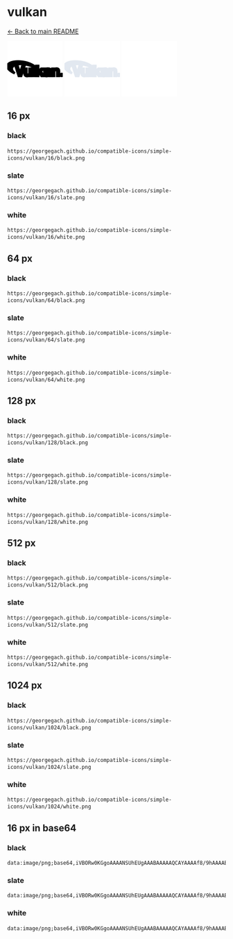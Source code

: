 # vulkan

[← Back to main README](../../README.md)


<img src="./128/black.png" width="128" alt="vulkan black icon" />
<img src="./128/slate.png" width="128" alt="vulkan slate icon" />
<img src="./128/white.png" width="128" alt="vulkan white icon" />

## 16 px

### black
```
https://georgegach.github.io/compatible-icons/simple-icons/vulkan/16/black.png
```

### slate
```
https://georgegach.github.io/compatible-icons/simple-icons/vulkan/16/slate.png
```

### white
```
https://georgegach.github.io/compatible-icons/simple-icons/vulkan/16/white.png
```

## 64 px

### black
```
https://georgegach.github.io/compatible-icons/simple-icons/vulkan/64/black.png
```

### slate
```
https://georgegach.github.io/compatible-icons/simple-icons/vulkan/64/slate.png
```

### white
```
https://georgegach.github.io/compatible-icons/simple-icons/vulkan/64/white.png
```

## 128 px

### black
```
https://georgegach.github.io/compatible-icons/simple-icons/vulkan/128/black.png
```

### slate
```
https://georgegach.github.io/compatible-icons/simple-icons/vulkan/128/slate.png
```

### white
```
https://georgegach.github.io/compatible-icons/simple-icons/vulkan/128/white.png
```

## 512 px

### black
```
https://georgegach.github.io/compatible-icons/simple-icons/vulkan/512/black.png
```

### slate
```
https://georgegach.github.io/compatible-icons/simple-icons/vulkan/512/slate.png
```

### white
```
https://georgegach.github.io/compatible-icons/simple-icons/vulkan/512/white.png
```

## 1024 px

### black
```
https://georgegach.github.io/compatible-icons/simple-icons/vulkan/1024/black.png
```

### slate
```
https://georgegach.github.io/compatible-icons/simple-icons/vulkan/1024/slate.png
```

### white
```
https://georgegach.github.io/compatible-icons/simple-icons/vulkan/1024/white.png
```

## 16 px in base64

### black
```
data:image/png;base64,iVBORw0KGgoAAAANSUhEUgAAABAAAAAQCAYAAAAf8/9hAAAABmJLR0QA/wD/AP+gvaeTAAAArklEQVQ4je3QP46BURQF8J+YYhIJxfQyW6DRSVT2IFNQ2oXFaPQorcAGfKVGhIghphh/Ps39ElGIROs07517zz33vMcbLyOHDzRQQQEzTJE8a5LggL84z0ixRAdVFB8l2GKDLwzRwgA1fIeuhzXyWIV2hz6MojiOzWmYHm94Gkuy+xkX1LMUP2hHY4FTCLKByx3/xT/muZvn5NHFBM0wSaM3RxmliL7HZ/zbG6/iCoN2NWV5EyK0AAAAAElFTkSuQmCC
```

### slate
```
data:image/png;base64,iVBORw0KGgoAAAANSUhEUgAAABAAAAAQCAYAAAAf8/9hAAAABmJLR0QA/wD/AP+gvaeTAAAA/ElEQVQ4je2RPUoDYRRFz/1mwEjAH4aAoAQbF2CjrVbiFnQF7iClG7GzsdfWDWhjabBxCg0TMZMRbDLzXQsTrAIB25zuFu/cCw+W/BvZTvNifBxi2I9M2kHpsxI97nTW+gsJ8kHZt70tkCQjWjbBuFBIerGOT5OV5mUvy6p5ghL4NGQBbg1nwI3hULALIOmyiXwoIVFkKDdZRFV3a+Nar4PyTuYA9GB8KgFiLNS2nf5VMcJsTlMERPSRbCt/H50rVUrUFVKB6YADIADbni7Rr0wVsCp7oFmB7eRtWF3UTbiX6hNDPTsMSvPouhsU1o0rma8Q1AJ9L/6vJXP5ARhIcrQ/BgOtAAAAAElFTkSuQmCC
```

### white
```
data:image/png;base64,iVBORw0KGgoAAAANSUhEUgAAABAAAAAQCAYAAAAf8/9hAAAABmJLR0QA/wD/AP+gvaeTAAAAwElEQVQ4je3QIU6DYRCE4eejFRASEATbcAUwOBIUdwCF5BZcpK4GD8iegAtQiQJKmqaEGiiD6PeHYpom2L5mNpudzeyy5t+UJG2c4hDbeMRDKWWw0oYkgyQfSaZVZ5nzkuQyyVGSnWUJxhhhD7c4xw2OcVDnrvGGFoZ1doKeJHdJhknu88s4yWf+MlqoZ0m+k5yUJAUXaKOLV+xjA6W5tElcdYItPDcNSVq4Qh9n+FowPqGD3Wp+xyamKz16zXJ+AE0HhpGxmuajAAAAAElFTkSuQmCC
```

